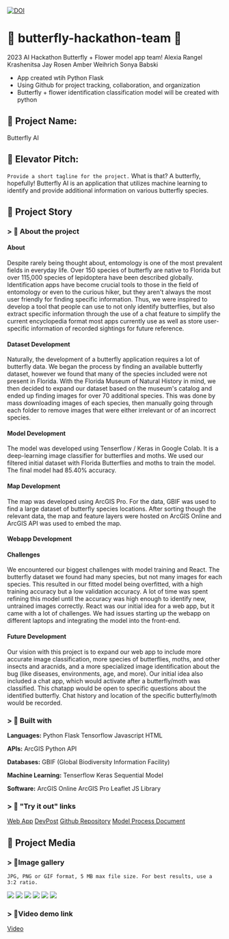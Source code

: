 [![DOI](https://zenodo.org/badge/922327579.svg)](https://doi.org/10.5281/zenodo.14740742)

# 🦋 butterfly-hackathon-team 🦋
2023 AI Hackathon Butterfly + Flower model app team!
Alexia Rangel Krashenitsa
Jay Rosen
Amber Weihrich
Sonya Babski

- App created wtih Python Flask
- Using Github for project tracking, collaboration, and organization
- Butterfly + flower identification classification model will be created with python

## 🔎 Project Name:
Butterfly AI

## 🔎 Elevator Pitch: 
`Provide a short tagline for the project.`
What is that? A butterfly, hopefully! Butterfly AI is an application that utilizes machine learning to identify and provide additional information on various butterfly species.

## 🔎 Project Story
### > 🌼 About the project

#### About
Despite rarely being thought about, entomology is one of the most prevalent fields in everyday life. Over 150 species of butterfly are native to Florida but over 115,000 species of lepidoptera have been described globally. Identification apps have become crucial tools to those in the field of entomology or even to the curious hiker, but they aren't always the most user friendly for finding specific information. Thus, we were inspired to develop a tool that people can use to not only identify butterflies, but also extract specific information through the use of a chat feature to simplify the current encyclopedia format most apps currently use as well as store user-specific information of recorded sightings for future reference.

#### Dataset Development
Naturally, the development of a butterfly application requires a lot of butterfly data. We began the process by finding an available butterfly dataset, however we found that many of the species included were not present in Florida. With the Florida Museum of Natural History in mind, we then decided to expand our dataset based on the museum's catalog and ended up finding images for over 70 additional species. This was done by mass downloading images of each species, then manually going through each folder to remove images that were either irrelevant or of an incorrect species.

#### Model Development

The model was developed using Tenserflow / Keras in Google Colab. It is a deep-learning image classifier for butterflies and moths. We used our filtered initial dataset with Florida Butterflies and moths to train the model. The final model had 85.40% accuracy. 

#### Map Development
The map was developed using ArcGIS Pro. For the data, GBIF was used to find a large dataset of butterfly species locations. After sorting though the relevant data, the map and feature layers were hosted on ArcGIS Online and ArcGIS API was used to embed the map.

#### Webapp Development


#### Challenges

We encountered our biggest challenges with model training and React. The butterfly dataset we found had many species, but not many images for each species. This resulted in our fitted model being overfitted, with a high training accuracy but a low validation accuracy. A lot of time was spent refining this model until the accuracy was high enough to identify new, untrained images correctly. React was our initial idea for a web app, but it came with a lot of challenges. We had issues starting up the webapp on different laptops and integrating the model into the front-end. 

#### Future Development

Our vision with this project is to expand our web app to include more accurate image classification, more species of butterflies, moths, and other insects and aracnids, and a more specialized image identification about the bug (like diseases, environments, age, and more). Our initial idea also included a chat app, which would activate after a butterfly/moth was classified. This chatapp would be open to specific questions about the identified butterfly. Chat history and location of the specific butterfly/moth would be recorded.

### > 🌼 Built with
**Languages:**
Python
Flask
Tensorflow
Javascript
HTML

**APIs:**
ArcGIS Python API

**Databases:**
GBIF (Global Biodiversity Information Facility)

**Machine Learning:**
Tenserflow
Keras
Sequential Model

**Software:**
ArcGIS Online
ArcGIS Pro
Leaflet JS Library


### > 🌼 "Try it out" links
[Web App](https://www.butterfly.tools/)
[DevPost](https://devpost.com/software/butterfly-ai)
[Github Repository](https://github.com/alexiarangelk/butterfly-hackathon-team)
[Model Process Document](https://github.com/alexiarangelk/butterfly-hackathon-team/blob/main/Butterfly%20Image%20Classifier%20Process.md)


## 🔎 Project Media
### > 🌼Image gallery
```
JPG, PNG or GIF format, 5 MB max file size. For best results, use a 3:2 ratio.
```
![](https://hackmd.io/_uploads/ByVqx2K-6.png)
![](https://hackmd.io/_uploads/rJ1s-2K-6.png)
![](https://hackmd.io/_uploads/SJujbhF-a.png)
![](https://hackmd.io/_uploads/B1Iuw3Kba.jpg)
![](https://hackmd.io/_uploads/r12MRhKZT.png)
![](https://hackmd.io/_uploads/B1N70nFW6.png)

### > 🌼Video demo link
[Video](https://youtu.be/sHaF6n9hWH8?si=3c3SCl29Gx0IlY1p)
